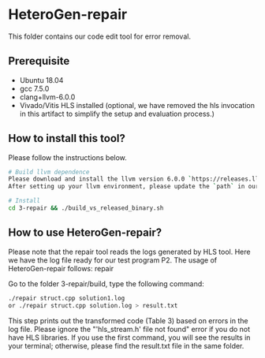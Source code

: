 

# HeteroGen-repair
This folder contains our code edit tool for error removal.

## Prerequisite
- Ubuntu 18.04
- gcc 7.5.0
- clang+llvm-6.0.0
- Vivado/Vitis HLS installed (optional, we have removed the hls invocation in this artifact to simplify the setup and evaluation process.)

## How to install this tool?
Please follow the instructions below.

```bash
# Build llvm dependence
Please download and install the llvm version 6.0.0 `https://releases.llvm.org/6.0.0/` for your specific PC platform. 
After setting up your llvm environment, please update the `path` in our script `build_vs_released_binary.sh`.

# Install
cd 3-repair && ./build_vs_released_binary.sh
```

## How to use HeteroGen-repair?
Please note that the repair tool reads the logs generated by HLS tool. Here we have the log file ready for our test program P2. The usage of HeteroGen-repair follows: repair <filename> <logname>

Go to the folder 3-repair/build, type the following command:
```bash
./repair struct.cpp solution1.log
or ./repair struct.cpp solution.log > result.txt
```
This step prints out the transformed code (Table 3) based on errors in the log file. Please ignore the "'hls_stream.h' file not found" error if you do not have HLS libraries. If you use the first command, you will see the results in your terminal; otherwise, please find the result.txt file in the same folder.
